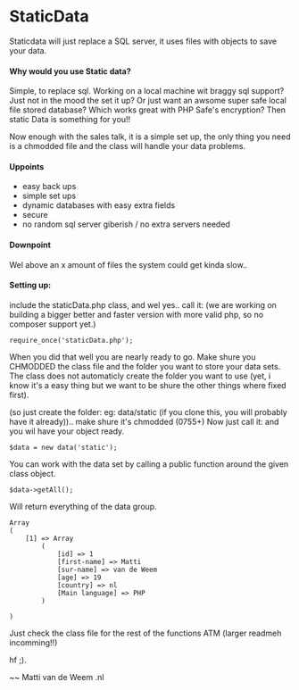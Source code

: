 StaticData
==========

Staticdata will just replace a SQL server, it uses files with objects to save your data.


#### Why would you use Static data?
Simple, to replace sql. Working on a local machine wit braggy sql support? Just not in the mood the set it up? Or just want an awsome super safe local file stored database? Which works great with PHP Safe's encryption? Then static Data is something for you!!

Now enough with the sales talk, it is a simple set up, the only thing you need is a chmodded file and the class will handle your data problems.
#### Uppoints
 - easy back ups
 - simple set ups
 - dynamic databases with easy extra fields
 - secure
 - no random sql server giberish / no extra servers needed

#### Downpoint
Wel above an x amount of files the system could get kinda slow..

#### Setting up:
include the staticData.php class, and wel yes.. call it: (we are working on building a bigger better and faster version with more valid php, so no composer support yet.)

    require_once('staticData.php');

When you did that well you are nearly ready to go.
Make shure you CHMODDED the class file and the folder you want to store your data sets.
The class does not automaticly create the folder you want to use (yet, i know it's a easy thing but we want to be shure the other things where fixed first).

(so just create the folder: eg: data/static (if you clone this, you will probably have it already)).. make shure it's chmodded (0755+)
Now just call it: and you wil have your object ready.

    $data = new data('static');
You can work with the data set by calling a public function around the given class object.

    $data->getAll();

Will return everything of the data group.

    Array
    (
        [1] => Array
            (
                [id] => 1
                [first-name] => Matti
                [sur-name] => van de Weem
                [age] => 19
                [country] => nl
                [Main language] => PHP
            )

    )

Just check the class file for the rest of the functions ATM (larger readmeh incomming!!)

hf ;).

~~ Matti van de Weem .nl

